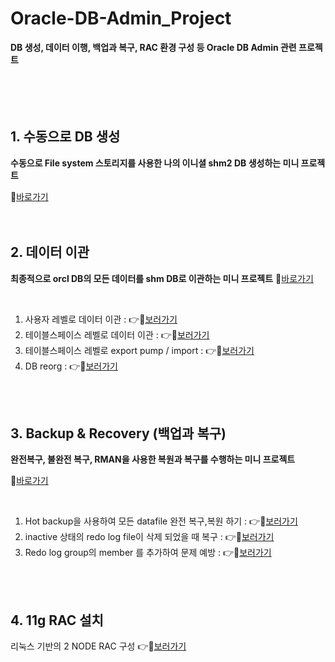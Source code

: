 # Oracle-DB-Admin_Project
**DB 생성, 데이터 이행, 백업과 복구, RAC 환경 구성 등 Oracle DB Admin 관련 프로젝트**
</br>
</br>
</br>
</br>
</br>

## 1. 수동으로 DB 생성
**수동으로 File system 스토리지를 사용한 나의 이니셜 shm2 DB 생성하는 미니 프로젝트**

📁[바로가기](https://github.com/Son-Hyemin/Oracle-DB-Admin_Project/tree/789fcc18560fef695f6b25932086b705e7ccf4a7/1.%20%EC%88%98%EB%8F%99%EC%9C%BC%EB%A1%9C%20DB%20%EC%83%9D%EC%84%B1)
</br>
</br>
</br>

##  2. 데이터 이관 
**최종적으로 orcl DB의 모든 데이터를 shm DB로 이관하는 미니 프로젝트**
📁[바로가기](https://github.com/Son-Hyemin/Oracle-DB-Admin_Project/tree/789fcc18560fef695f6b25932086b705e7ccf4a7/2.%20%EB%8D%B0%EC%9D%B4%ED%84%B0%20%EC%9D%B4%EA%B4%80)

</br>

1) 사용자 레벨로 데이터 이관 : 👉🥰[보러가기](https://github.com/Son-Hyemin/Oracle-DB-Admin_Project/tree/789fcc18560fef695f6b25932086b705e7ccf4a7/2.%20%EB%8D%B0%EC%9D%B4%ED%84%B0%20%EC%9D%B4%EA%B4%80/1.%20%EC%9C%A0%EC%A0%80%EB%A0%88%EB%B2%A8%EB%A1%9C%20%EB%8D%B0%EC%9D%B4%ED%84%B0%20%EC%9D%B4%EA%B4%80)
2) 테이블스페이스 레벨로 데이터 이관 : 👉🥰[보러가기](https://github.com/Son-Hyemin/Oracle-DB-Admin_Project/tree/789fcc18560fef695f6b25932086b705e7ccf4a7/2.%20%EB%8D%B0%EC%9D%B4%ED%84%B0%20%EC%9D%B4%EA%B4%80/2.%20%ED%85%8C%EC%9D%B4%EB%B8%94%EC%8A%A4%ED%8E%98%EC%9D%B4%EC%8A%A4%20%EB%A0%88%EB%B2%A8%EB%A1%9C%20%EB%8D%B0%EC%9D%B4%ED%84%B0%20%EC%9D%B4%EA%B4%80)
3) 테이블스페이스 레벨로 export pump / import : 👉🥰[보러가기](https://github.com/Son-Hyemin/Oracle-DB-Admin_Project/tree/789fcc18560fef695f6b25932086b705e7ccf4a7/2.%20%EB%8D%B0%EC%9D%B4%ED%84%B0%20%EC%9D%B4%EA%B4%80/3.%20%ED%85%8C%EC%9D%B4%EB%B8%94%EC%8A%A4%ED%8E%98%EC%9D%B4%EC%8A%A4%20%EB%A0%88%EB%B2%A8%EB%A1%9C%20export%20pump_import)
4) DB reorg : 👉🥰[보러가기](https://github.com/Son-Hyemin/Oracle-DB-Admin_Project/tree/789fcc18560fef695f6b25932086b705e7ccf4a7/2.%20%EB%8D%B0%EC%9D%B4%ED%84%B0%20%EC%9D%B4%EA%B4%80/4.%20DB%20reorg)

</br>
</br>

## 3. Backup & Recovery (백업과 복구) 
**완전복구, 불완전 복구, RMAN을 사용한 복원과 복구를 수행하는 미니 프로젝트**

📁[바로가기](https://github.com/Son-Hyemin/Oracle-DB-Admin_Project/tree/789fcc18560fef695f6b25932086b705e7ccf4a7/3.%20Backup%26Recovery)

</br>

1) Hot backup을 사용하여 모든 datafile 완전 복구,복원 하기 : 👉🥰[보러가기](https://github.com/Son-Hyemin/Oracle-DB-Admin_Project/tree/789fcc18560fef695f6b25932086b705e7ccf4a7/3.%20Backup%26Recovery/1.%20(%EC%99%84%EC%A0%84%EB%B3%B5%EA%B5%AC)%20Hot%20backup%EC%9D%84%20%EC%82%AC%EC%9A%A9%ED%95%9C%20%EB%AA%A8%EB%93%A0%20data%20file%20%EB%B3%B5%EA%B5%AC)
2) inactive 상태의 redo log file이 삭제 되었을 때 복구 : 👉🥰[보러가기](https://github.com/Son-Hyemin/Oracle-DB-Admin_Project/tree/a651547129999d5b46b610cddec11b3b6043dc3a/3.%20Backup%26Recovery/2.%20inactive%20%EC%83%81%ED%83%9C%EC%9D%98%20redo%20log%20file%EC%9D%B4%20%EC%82%AD%EC%A0%9C%20%EB%90%98%EC%97%88%EC%9D%84%20%EB%95%8C%20%EB%B3%B5%EA%B5%AC)
3) Redo log group의 member 를 추가하여 문제 예방 : 👉🥰[보러가기](https://github.com/Son-Hyemin/Oracle-DB-Admin_Project/tree/855bae31ad8fbfa2aa362ddbe587217e79e3264f/3.%20Backup%26Recovery/3.%20Redo%20log%20group%EC%9D%98%20member%20%EB%A5%BC%20%EC%B6%94%EA%B0%80%ED%95%98%EC%97%AC%20%EB%AC%B8%EC%A0%9C%20%EC%98%88%EB%B0%A9%ED%95%98%EA%B8%B0)

</br>
</br>

## 4. 11g RAC 설치
리눅스 기반의 2 NODE RAC 구성
👉🥰[보러가기](https://github.com/Son-Hyemin/Oracle-DB-Project/tree/cf318be810b74307040dcfa3ea6f6b5cebe8c2e5/4.%2011g%20RAC%20%EC%84%A4%EC%B9%98)
